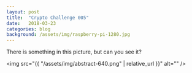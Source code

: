 ```yaml
---
layout: post
title:  "Crypto Challenge 005"
date:   2018-03-23
categories: blog
background: /assets/img/raspberry-pi-1280.jpg
---
```

There is something in this picture, but can you see it?

<img src="{{ "/assets/img/abstract-640.png" | relative_url }}" alt="" />

